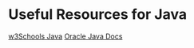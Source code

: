 # Useful Resources for Java

[w3Schools Java](https://www.w3schools.com/java/)
[Oracle Java Docs](https://docs.oracle.com/en/java/)